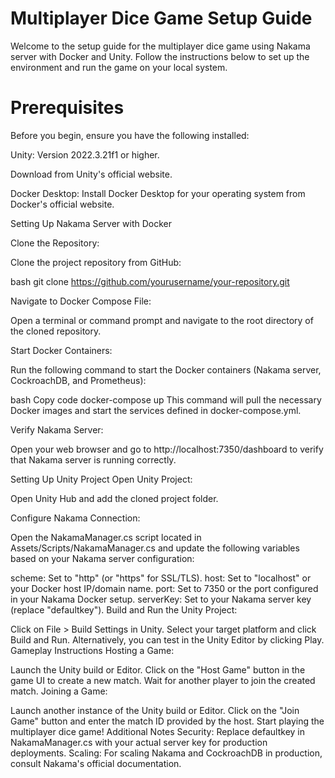 
# Multiplayer Dice Game Setup Guide
Welcome to the setup guide for the multiplayer dice game using Nakama server with Docker and Unity. Follow the instructions below to set up the environment and run the game on your local system.

# Prerequisites

Before you begin, ensure you have the following installed:

Unity: Version 2022.3.21f1 or higher. 

Download from Unity's official website.

Docker Desktop: Install Docker Desktop for your operating system from Docker's official website.

Setting Up Nakama Server with Docker

Clone the Repository:

Clone the project repository from GitHub:

bash
git clone https://github.com/yourusername/your-repository.git

Navigate to Docker Compose File:

Open a terminal or command prompt and navigate to the root directory of the cloned repository.

Start Docker Containers:

Run the following command to start the Docker containers (Nakama server, CockroachDB, and Prometheus):

bash
Copy code
docker-compose up
This command will pull the necessary Docker images and start the services defined in docker-compose.yml.

Verify Nakama Server:

Open your web browser and go to http://localhost:7350/dashboard to verify that Nakama server is running correctly.

Setting Up Unity Project
Open Unity Project:

Open Unity Hub and add the cloned project folder.

Configure Nakama Connection:

Open the NakamaManager.cs script located in Assets/Scripts/NakamaManager.cs and update the following variables based on your Nakama server configuration:

scheme: Set to "http" (or "https" for SSL/TLS).
host: Set to "localhost" or your Docker host IP/domain name.
port: Set to 7350 or the port configured in your Nakama Docker setup.
serverKey: Set to your Nakama server key (replace "defaultkey").
Build and Run the Unity Project:

Click on File > Build Settings in Unity.
Select your target platform and click Build and Run.
Alternatively, you can test in the Unity Editor by clicking Play.
Gameplay Instructions
Hosting a Game:

Launch the Unity build or Editor.
Click on the "Host Game" button in the game UI to create a new match.
Wait for another player to join the created match.
Joining a Game:

Launch another instance of the Unity build or Editor.
Click on the "Join Game" button and enter the match ID provided by the host.
Start playing the multiplayer dice game!
Additional Notes
Security: Replace defaultkey in NakamaManager.cs with your actual server key for production deployments.
Scaling: For scaling Nakama and CockroachDB in production, consult Nakama's official documentation.
